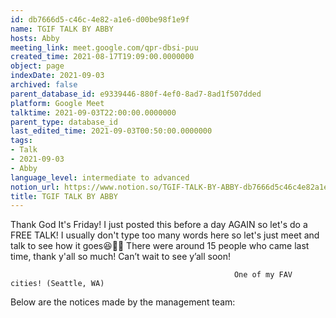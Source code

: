 ```yaml
---
id: db7666d5-c46c-4e82-a1e6-d00be98f1e9f
name: TGIF TALK BY ABBY
hosts: Abby
meeting_link: meet.google.com/qpr-dbsi-puu
created_time: 2021-08-17T19:09:00.0000000
object: page
indexDate: 2021-09-03
archived: false
parent_database_id: e9339446-880f-4ef0-8ad7-8ad1f507dded
platform: Google Meet
talktime: 2021-09-03T22:00:00.0000000
parent_type: database_id
last_edited_time: 2021-09-03T00:50:00.0000000
tags:
- Talk
- 2021-09-03
- Abby
language_level: intermediate to advanced
notion_url: https://www.notion.so/TGIF-TALK-BY-ABBY-db7666d5c46c4e82a1e6d00be98f1e9f
title: TGIF TALK BY ABBY
---
```


Thank God It's Friday! I just posted this before a day AGAIN so let's do a FREE TALK!
I usually don't type too many words here so let's just meet and talk to see how it goes😆👍🏻
There were around 15 people who came last time, thank y'all so much!
Can’t wait to see y’all soon!




                                                      One of my FAV cities! (Seattle, WA)







Below are the notices made by the management team: 


